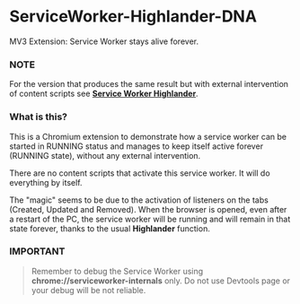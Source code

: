 # ServiceWorker-Highlander-DNA
MV3 Extension: Service Worker stays alive forever.
  
### NOTE
For the version that produces the same result but with external intervention of content scripts see [**Service Worker Highlander**](https://github.com/radiolondra/ServiceWorker-Highlander).  
  
### What is this?  
This is a Chromium extension to demonstrate how a service worker can be started in RUNNING status and manages to keep itself active forever (RUNNING state), without any external intervention.  
  
There are no content scripts that activate this service worker. It will do everything by itself.  

The "magic" seems to be due to the activation of listeners on the tabs (Created, Updated and Removed). When the browser is opened, even after a restart of the PC, the service worker will be running and will remain in that state forever, thanks to the usual **Highlander** function.  
  

### IMPORTANT  
> Remember to debug the Service Worker using **chrome://serviceworker-internals** only. Do not use Devtools page or your debug will be not reliable.